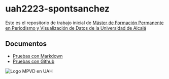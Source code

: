 # uah2223-spontsanchez

Este es el repositorio de trabajo inicial de [Máster de Formación Permanente en Periodismo y Visualización de Datos de la Universidad de Alcalá](https://www.mpvd.es)

## Documentos

- [Pruebas con Markdown](pruebas-markdown.md)
- [Pruebas con Github](pruebas-github.md)

![Logo MPVD en UAH](https://mpvd.es/images/logo.svg "MPVD en UAH")
